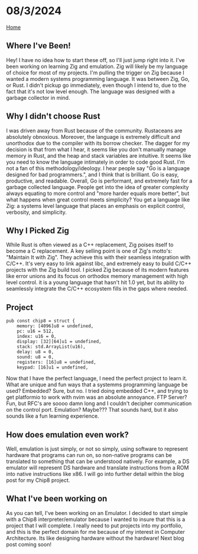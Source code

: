 # 08/3/2024 
<a href="https://devooty.dev">Home</a>
## Where I've Been!
  Hey! I have no idea how to start these off, so I'll just jump right into it. I've been working on learning Zig and emulation. Zig will likely be my language of choice for most of my projects. I'm pulling the trigger on Zig because I wanted a modern systems programming language. It was between Zig, Go, or Rust. I didn't pickup go immediately, even though I intend to, due to the fact that it's not low level enough. The language was designed with a garbage collector in mind.
## Why I didn't choose Rust
  I was driven away  from Rust because of the community. Rustaceans are absolutely obnoxious. Moreover, the language is extremely difficult and unorthodox due to the compiler with its borrow checker. The dagger for my decision is that from what I hear, it seems like you don't  manually manage memory in Rust, and the heap and stack variables are intuitive. It seems like you need to know the language intimately in order to code good Rust. I'm not a fan of this methodology/ideology.  I hear people say "Go is a language designed for bad programmers.", and I think that is brilliant. Go is easy, productive, and readable. Overall, Go is performant, and extremely fast for a garbage collected language. People get into the idea of greater complexity always equating to more control and "more harder equals more better", but what happens when great control meets simplicity? You get a language like Zig: a systems level language that places an emphasis on explicit control, verbosity, and simplicity.
## Why I Picked Zig
  While Rust is often viewed as a  C++ replacement, Zig poises itself to become a C replacement. A key selling point is one of Zig's motto's: "Maintain It with Zig". They achieve this with their seamless integration with C/C++. It's very easy to link against libc, and extremely easy to build C/C++ projects with the Zig build tool. I picked Zig because of its modern features like error unions and its focus on orthodox memory management with high level control. it is a young language that hasn't hit 1.0 yet, but its ability to  seamlessly integrate the C/C++ ecosystem fills in the gaps where needed.
## Project 
```
pub const chip8 = struct {
    memory: [4096]u8 = undefined,
    pc: u16 = 512,
    index: u16 = 0,
    display: [32][64]u1 = undefined,
    stack: std.ArrayList(u16),
    delay: u8 = 0,
    sound: u8 = 0,
    registers: [16]u8 = undefined,
    keypad: [16]u1 = undefined,
```
  Now that I have the perfect language, I need the perfect project to learn it. What are unique and fun ways that a systemms programming language be used? Embedded? Sure, but no. I tried doing embedded C++, and trying to get platformio to work with nvim was an absolute annoyance. FTP Server? Fun, but RFC's are soooo damn long and I couldn't decipher communication on the control port. Emulation? Maybe??? That sounds hard, but it also sounds like a fun learning experience. 
## How does emulation even work?
  Well, emulation is just simply, or not so simply, using software to represent hardware that programs can run on, so non-native programs can be translated to something that can be understood natively. For example, a DS emulator will represent DS hardware and translate instructions from a ROM into native instructions like x86. I will go into further detail within the blog post for my Chip8 project.
## What I've been working on
  As you can tell, I've been working on an Emulator. I decided to start simple with a Chip8 interpreter/emulator because I wanted to insure that this is a project that I will complete. I really need to put projects into my portfolio, and this is the perfect domain for me because of my interest in Computer Architecture. Its like designing hardware without the hardware! Next blog post coming soon!
